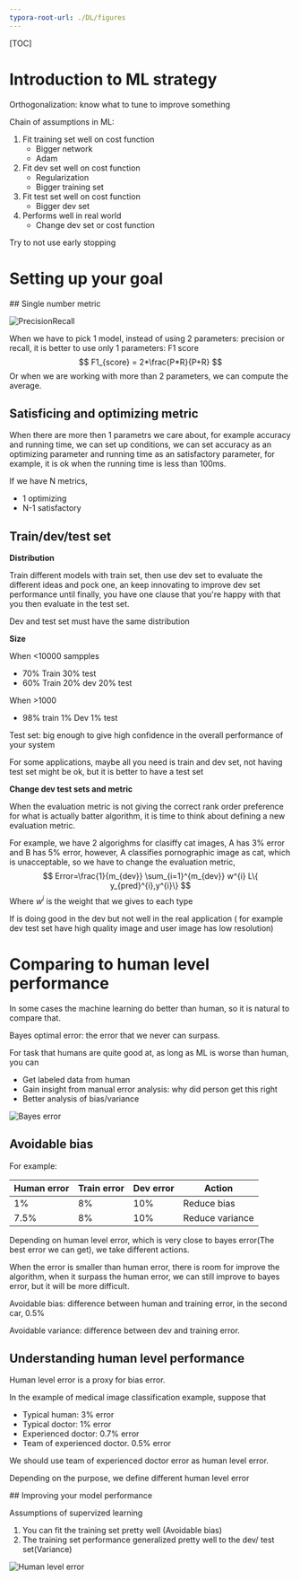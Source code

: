 ```yaml
---
typora-root-url: ./DL/figures
---
```


[TOC]

# Introduction to ML strategy

Orthogonalization: know what to tune to improve something

Chain of assumptions in ML:

1. Fit training set well on cost function
   - Bigger network
   - Adam
2. Fit dev set well on cost function
   - Regularization
   - Bigger training set
3. Fit test set well on cost function
   - Bigger dev set
4. Performs well in real world
   - Change dev set or cost function

Try to not use early stopping



# Setting up your goal

## Single number metric

![PrecisionRecall](/precisionVSrecall.png)

When we have to pick 1 model, instead of using 2 parameters: precision or recall, it is better to use only 1 parameters: F1 score
$$
F1_{score} = 2*\frac{P*R}{P+R}
$$
Or when we are working with more than 2 parameters, we can compute the average.

## Satisficing and optimizing metric

When there are more then 1 parametrs we care about, for example accuracy and running time, we can set up conditions, we can set accuracy as an optimizing parameter and running time as an satisfactory parameter, for example, it is ok when the running time is less than 100ms.

If we have N metrics,

- 1 optimizing
- N-1 satisfactory

## Train/dev/test set

**Distribution**

Train different models with train set, then use dev set to evaluate the different ideas and pock one, an keep innovating to improve dev set performance until finally, you have one clause that you're happy with that you then evaluate in the test set.

Dev and test set must have the same distribution

**Size**

When <10000 sampples

- 70% Train 30% test
- 60% Train 20% dev 20% test

When >1000

- 98% train 1% Dev 1% test

Test set: big enough to give high confidence in the overall performance of your system

For some applications, maybe all you need is train and dev set, not having test set might be ok, but it is better to have a test set

**Change dev test sets and metric**

When the evaluation metric is not giving the correct rank order preference for what is actually batter algorithm, it is time to think about defining a new evaluation metric.

For example, we have 2 algorighms for clasiffy cat images, A has 3% error and B has 5% error, however, A classifies pornographic image as cat, which is unacceptable, so we have to change the evaluation metric,
$$
Error=\frac{1}{m_{dev}} \sum_{i=1}^{m_{dev}} w^{i} L\{ y_{pred}^{i},y^{i}\}
$$
Where $w^{i}$ is the weight that we gives to each type

If is doing good in the dev but not well in the real application ( for example dev test set have high quality image and user image has low resolution)

# Comparing to human level performance

In some cases the machine learning do better than human, so it is natural to compare that.

Bayes optimal error: the error that we never can surpass.

For task that humans are quite good at, as long as ML is worse than human, you can

- Get labeled data from human
- Gain insight from manual error analysis: why did person get this right
- Better analysis of bias/variance

![Bayes error](/Bayes-Optimal-Error.png)

## Avoidable bias

For example:

| Human error | Train error | Dev error | Action          |
| ----------- | ----------- | --------- | --------------- |
| 1%          | 8%          | 10%       | Reduce bias     |
| 7.5%        | 8%          | 10%       | Reduce variance |

Depending on human level error, which is very close to bayes error(The best error we can get), we take different actions.

When the error is smaller than human error, there is room for improve the algorithm, when it surpass the human error, we can still improve to bayes error, but it will be more difficult.

Avoidable bias: difference between human and training error, in the second car, 0.5%

Avoidable variance: difference between dev and training error.

## Understanding human level performance

Human level error is a proxy for bias error. 

In the example of medical image classification example, suppose that

- Typical human: 3% error
- Typical doctor: 1% error
- Experienced doctor: 0.7% error
- Team of experienced doctor. 0.5% error

We should use team of experienced doctor error as human level error.

Depending on the purpose, we define different human level error



## Improving your model performance

Assumptions of supervized learning

1. You can fit the training set pretty well (Avoidable bias)
2. The training set performance generalized pretty well to the dev/ test set(Variance)

![Human level error](/Human-level.png)